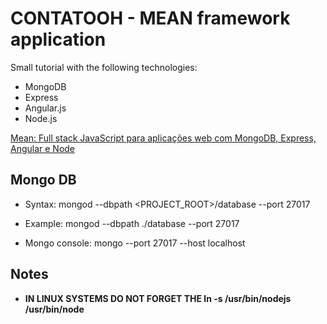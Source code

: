 # CONTATOOH - MEAN framework application

Small tutorial with the following technologies:

* MongoDB
* Express
* Angular.js
* Node.js

[Mean: Full stack JavaScript para aplicações web com MongoDB, Express, Angular e Node](https://books.google.com.br/books?id=-2eCCwAAQBAJ&printsec=frontcover&hl=pt-BR&source=gbs_ge_summary_r&cad=0#v=onepage&q&f=false)

## Mongo DB

* Syntax:
	mongod --dbpath <PROJECT_ROOT>/database --port 27017

* Example:
	mongod --dbpath ./database --port 27017

* Mongo console:
	mongo --port 27017 --host localhost

## Notes

* __IN LINUX SYSTEMS DO NOT FORGET THE ln -s /usr/bin/nodejs /usr/bin/node__
